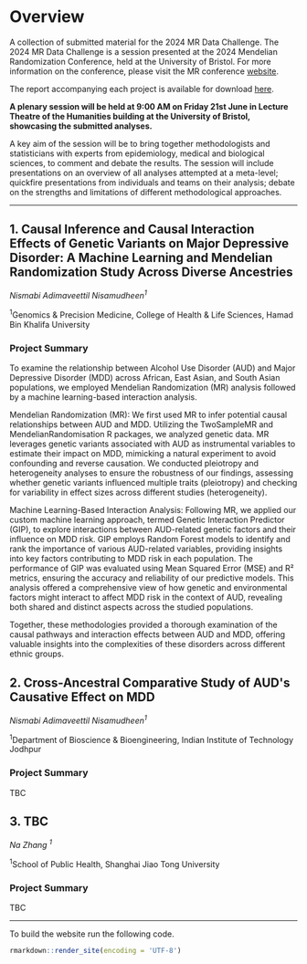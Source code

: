 # Overview
A collection of submitted material for the 2024 MR Data Challenge. The 2024 MR Data Challenge is a session presented at the 2024 Mendelian Randomization Conference, held at the University of Bristol. For more information on the conference, please visit the MR conference [website](https://www.mendelianrandomization.org.uk/).

The report accompanying each project is available for download [here](https://github.com/CYShapland/MRChallenge2024/Projects).

**A plenary session will be held at 9:00 AM on Friday 21st June in Lecture Theatre of the Humanities building at the University of Bristol, showcasing the submitted analyses.**

A key aim of the session will be to bring together methodologists and statisticians with experts from epidemiology, medical and biological sciences, to comment and debate the results. The session will include presentations on an overview of all analyses attempted at a meta-level; quickfire presentations from individuals and teams on their analysis; debate on the strengths and limitations of different methodological approaches.

---

## 1. Causal Inference and Causal Interaction Effects of Genetic Variants on Major Depressive Disorder: A Machine Learning and Mendelian Randomization Study Across Diverse Ancestries

*Nismabi Adimaveettil Nisamudheen<sup>1</sup>*

<sup>1</sup>Genomics & Precision Medicine, College of Health & Life Sciences, Hamad Bin Khalifa University 

### Project Summary

To examine the relationship between Alcohol Use Disorder (AUD) and Major Depressive Disorder (MDD) across African, East Asian, and South Asian populations, we employed Mendelian Randomization (MR) analysis followed by a machine learning-based interaction analysis.

Mendelian Randomization (MR): We first used MR to infer potential causal relationships between AUD and MDD. Utilizing the TwoSampleMR and MendelianRandomisation R packages, we analyzed genetic data. MR leverages genetic variants associated with AUD as instrumental variables to estimate their impact on MDD, mimicking a natural experiment to avoid confounding and reverse causation. We conducted pleiotropy and heterogeneity analyses to ensure the robustness of our findings, assessing whether genetic variants influenced multiple traits (pleiotropy) and checking for variability in effect sizes across different studies (heterogeneity).

Machine Learning-Based Interaction Analysis: Following MR, we applied our custom machine learning approach, termed Genetic Interaction Predictor (GIP), to explore interactions between AUD-related genetic factors and their influence on MDD risk. GIP employs Random Forest models to identify and rank the importance of various AUD-related variables, providing insights into key factors contributing to MDD risk in each population. The performance of GIP was evaluated using Mean Squared Error (MSE) and R² metrics, ensuring the accuracy and reliability of our predictive models. This analysis offered a comprehensive view of how genetic and environmental factors might interact to affect MDD risk in the context of AUD, revealing both shared and distinct aspects across the studied populations.

Together, these methodologies provided a thorough examination of the causal pathways and interaction effects between AUD and MDD, offering valuable insights into the complexities of these disorders across different ethnic groups.

## 2. Cross-Ancestral Comparative Study of AUD's Causative Effect on MDD

*Nismabi Adimaveettil Nisamudheen<sup>1</sup>*

<sup>1</sup>Department of Bioscience & Bioengineering, Indian Institute of Technology Jodhpur 

### Project Summary

TBC

## 3. TBC

*Na Zhang <sup>1</sup>*

<sup>1</sup>School of Public Health, Shanghai Jiao Tong University

### Project Summary

TBC

---

To build the website run the following code.
``` r
rmarkdown::render_site(encoding = 'UTF-8')
```
